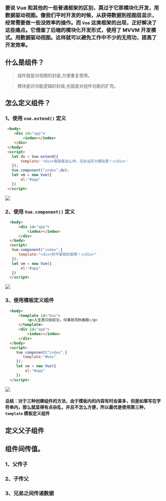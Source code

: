 
### 要说 Vue 和其他的一些普通框架的区别，莫过于它那模块化开发，用数据驱动视图。像我们平时开发的时候，从获得数据到视图层显示，经常需要做一些没效率的操作。而 `Vue` 这类框架的出现，正好解决了这些痛点。它借鉴了后端的模块化开发形式，使用了 MVVM 开发模式。用数据驱动视图。这样就可以避免工作中不少的无用功，提高了开发效率。


## 什么是组件？

> 组件就是对视图的封装,方便重复使用。

> 模块是对功能逻辑的封装,也就是对组件功能的扩充。


## 怎么定义组件？


### 1、使用 `vue.extend()` 定义

  ```html
   <body>
      <div id="app">
          <index></index>
      </div>
   </body>
   <script>
     let dv = Vue.extend({
         template:'<div>我就是这么帅，没办法实力摆在那！</div>'
     });
     Vue.component("index",dv);
     let vm = new Vue({
         el:"#app"
     })
   </script>
  ```

![](https://i.imgur.com/0m6hRHn.png)


### 2、使用 `Vue.component()` 定义


```html
  <body>
      <div id="app">
          <index></index>
      </div>
  </body>
  <script>
   Vue.component("index",{
      template:"<div>你不是我的菜啊！</div>"
   });
   let vm = new Vue({
       el:"#app"
   })
  </script>
```

![](https://i.imgur.com/E2wvMnE.png)

### 3、使用模板定义组件

```html
  <body>
      <template id="box">
          <p>人生若只如初见，何事悲风秋画扇</p>
      </template>
      <div id="app">
          <index></index>
      </div>
  </body>
  <script>
     Vue.component("index",{
        template:"#box"
     });
     let vm = new Vue({
         el:"#app"
     })
  </script>
```
![](https://i.imgur.com/JBddUoR.png)

#### 总结：对于三种创建组件的方法，由于模板内的内容有时会甚多，但是如果写在字符串内，那么就显得有点杂乱，并且不怎么方便，所以最优是使用第三种，`template` 模板定义组件


## 定义父子组件




## 组件间传值。

### 1、父传子


### 2、子传父


### 3、兄弟之间传递数据